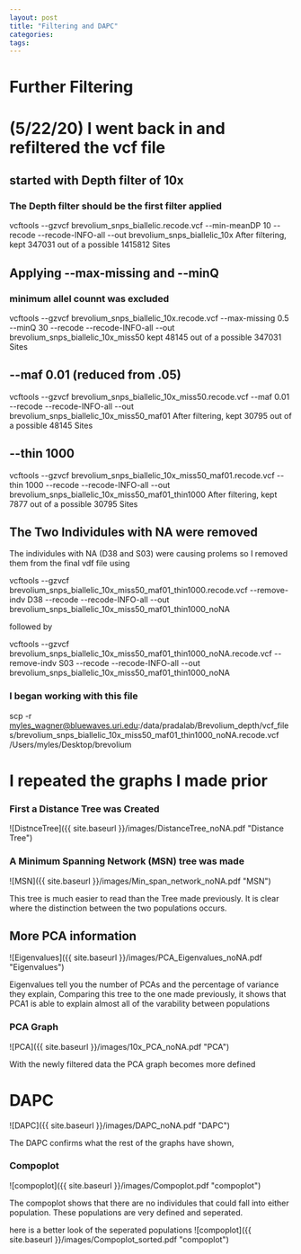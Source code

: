 ```yaml
---
layout: post
title: "Filtering and DAPC"
categories: 
tags: 
---
```



# Further Filtering


# (5/22/20) I went back in and refiltered the vcf file

## started with Depth filter of 10x
### The Depth filter should be the first filter applied
vcftools --gzvcf  brevolium_snps_biallelic.recode.vcf --min-meanDP 10 --recode --recode-INFO-all --out brevolium_snps_biallelic_10x
    After filtering, kept 347031 out of a possible 1415812 Sites

## Applying --max-missing and --minQ
### minimum allel counnt was excluded
vcftools --gzvcf brevolium_snps_biallelic_10x.recode.vcf --max-missing 0.5 --minQ 30 --recode --recode-INFO-all --out brevolium_snps_biallelic_10x_miss50
    kept 48145 out of a possible 347031 Sites

## --maf 0.01 (reduced from .05)

vcftools --gzvcf brevolium_snps_biallelic_10x_miss50.recode.vcf --maf 0.01 --recode --recode-INFO-all --out brevolium_snps_biallelic_10x_miss50_maf01
    After filtering, kept 30795 out of a possible 48145 Sites


## --thin 1000

vcftools --gzvcf brevolium_snps_biallelic_10x_miss50_maf01.recode.vcf --thin 1000 --recode --recode-INFO-all --out brevolium_snps_biallelic_10x_miss50_maf01_thin1000
    After filtering, kept 7877 out of a possible 30795 Sites



## The Two Individules with NA were removed

The individules with NA (D38 and S03) were causing prolems so I removed them from the final vdf file using 

vcftools --gzvcf brevolium_snps_biallelic_10x_miss50_maf01_thin1000.recode.vcf --remove-indv D38 --recode --recode-INFO-all --out brevolium_snps_biallelic_10x_miss50_maf01_thin1000_noNA

followed by

vcftools --gzvcf brevolium_snps_biallelic_10x_miss50_maf01_thin1000_noNA.recode.vcf --remove-indv S03 --recode --recode-INFO-all --out brevolium_snps_biallelic_10x_miss50_maf01_thin1000_noNA

### I began working with this file
scp -r myles_wagner@bluewaves.uri.edu:/data/pradalab/Brevolium_depth/vcf_files/brevolium_snps_biallelic_10x_miss50_maf01_thin1000_noNA.recode.vcf /Users/myles/Desktop/brevolium


# I repeated the graphs I made prior


### First a Distance Tree was Created 

![DistnceTree]({{ site.baseurl }}/images/DistanceTree_noNA.pdf "Distance Tree")




### A Minimum Spanning Network (MSN) tree was made

![MSN]({{ site.baseurl }}/images/Min_span_network_noNA.pdf "MSN")

This tree is much easier to read than the Tree made previously. 
It is clear where the distinction between the two populations occurs.


## More PCA information


![Eigenvalues]({{ site.baseurl }}/images/PCA_Eigenvalues_noNA.pdf "Eigenvalues")

Eigenvalues tell you the number of PCAs and the percentage of variance they explain, Comparing this tree to the one made previously, it shows that PCA1 is able to explain almost all of the varability between populations

### PCA Graph

![PCA]({{ site.baseurl }}/images/10x_PCA_noNA.pdf "PCA")

With the newly filtered data the PCA graph becomes more defined

# DAPC 

![DAPC]({{ site.baseurl }}/images/DAPC_noNA.pdf "DAPC")

The DAPC confirms what the rest of the graphs have shown, 

### Compoplot

![compoplot]({{ site.baseurl }}/images/Compoplot.pdf "compoplot")

The compoplot shows that there are no individules that could fall into either population. These populations are very defined and seperated. 

here is a better look of the seperated populations
![compoplot]({{ site.baseurl }}/images/Compoplot_sorted.pdf "compoplot")